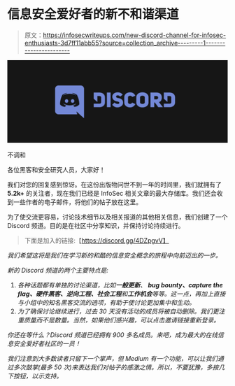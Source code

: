 # 信息安全爱好者的新不和谐渠道

> 原文：<https://infosecwriteups.com/new-discord-channel-for-infosec-enthusiasts-3d7ff11abb55?source=collection_archive---------1----------------------->

![](img/6d5fdc08134c0523462ef163cb581524.png)

不调和

各位黑客和安全研究人员，大家好！

我们对您的回复感到惊讶。在这份出版物问世不到一年的时间里，我们就拥有了 **5.2k+** 的关注者，现在我们已经是 InfoSec 相关文章的最大存储库。我们还会收到一些作者的电子邮件，将他们的帖子放在这里。

为了使交流更容易，讨论技术细节以及相关报道的其他相关信息，我们创建了一个 Discord 频道。目的是在社区中分享知识，并保持讨论持续进行。

> 下面是加入的链接:【https://discord.gg/4DZpgvV】

*我们希望这将是我们在学习新的和酷的信息安全概念的旅程中向前迈出的一步。*

*新的 Discord 频道的两个主要特点是:*

1.  *各种话题都有单独的讨论渠道，比如**一般更新**、 **bug bounty、capture the flag、硬件黑客、逆向工程、社会工程**和**工作机会**等等。这一点，再加上直接与小组中的知名黑客交流的选项，有助于使讨论更加集中和生动。*
2.  *为了确保讨论继续进行，过去 30 天没有活动的成员将被自动删除。我们更注重质量而不是数量。当然，如果他们感兴趣，可以点击邀请链接重新登录。*

*你还在等什么？Discord 频道已经拥有 900 多名成员。来吧，成为最大的在线信息安全爱好者社区的一员！*

*我们注意到大多数读者只留下一个掌声，但 Medium 有一个功能，可以让我们通过多次鼓掌(最多 50 次)来表达我们对帖子的感激之情。所以，不要犹豫，多按几下按钮，以示支持。*